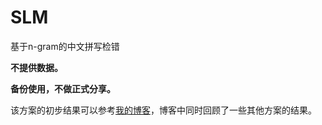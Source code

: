 # SLM
基于n-gram的中文拼写检错

**不提供数据。**


**备份使用，不做正式分享。**

该方案的初步结果可以参考[我的博客](https://zhpmatrix.github.io/2018/12/17/chinese-spell-checker/)，博客中同时回顾了一些其他方案的结果。
